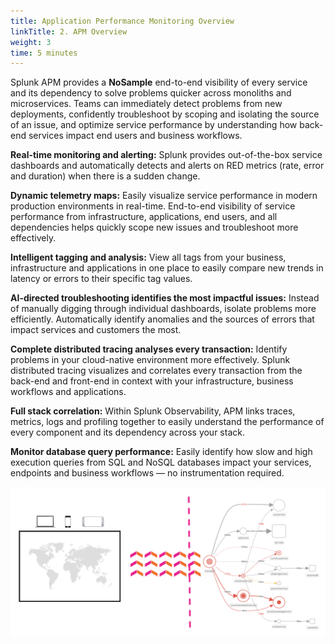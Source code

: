 ```yaml
---
title: Application Performance Monitoring Overview
linkTitle: 2. APM Overview
weight: 3
time: 5 minutes
---
```


Splunk APM provides a **NoSample** end-to-end visibility of every service and its dependency to solve problems quicker across monoliths and microservices. Teams can immediately detect problems from new deployments, confidently troubleshoot by scoping and isolating the source of an issue, and optimize service performance by understanding how back-end services impact end users and business workflows.

**Real-time monitoring and alerting:** Splunk provides out-of-the-box service dashboards and automatically detects and alerts on RED metrics (rate, error and duration) when there is a sudden change. 

**Dynamic telemetry maps:** Easily visualize service performance in modern production environments in real-time. End-to-end visibility of service performance from infrastructure, applications, end users, and all dependencies helps quickly scope new issues and troubleshoot more effectively.  

**Intelligent tagging and analysis:** View all tags from your business, infrastructure and applications in one place to easily compare new trends in latency or errors to their specific tag values.  

**AI-directed troubleshooting identifies the most impactful issues:** Instead of manually digging through individual dashboards, isolate problems more efficiently. Automatically identify anomalies and the sources of errors that impact services and customers the most.  

**Complete distributed tracing analyses every transaction:** Identify problems in your cloud-native environment more effectively. Splunk distributed tracing visualizes and correlates every transaction from the back-end and front-end in context with your infrastructure, business workflows and applications.  

**Full stack correlation:** Within Splunk Observability, APM links traces, metrics, logs and profiling together to easily understand the performance of every component and its dependency across your stack.  

**Monitor database query performance:** Easily identify how slow and high execution queries from SQL and NoSQL databases impact your services, endpoints and business workflows — no instrumentation required.  

![Architecture Overview](./images/arch-overview.png)
